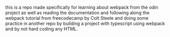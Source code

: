 this is a repo made specifically for learning about webpack from the odin project as well as reading the documentation and following along the webpack tutorial from freecodecamp by Colt Steele and doing some practice in another repo by building a project with typescript using webpack and by not hard coding any HTML.

